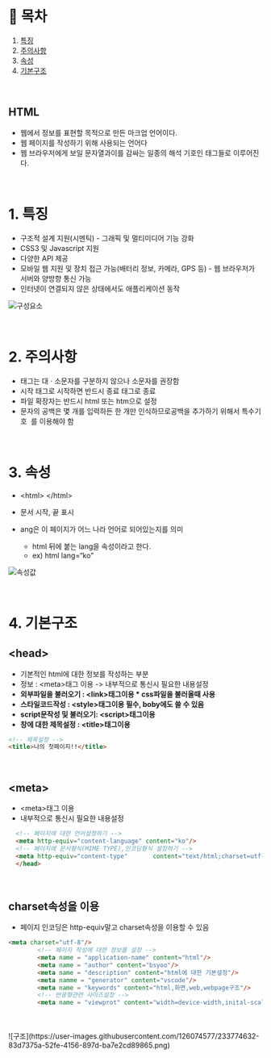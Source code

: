 # 🔖 목차
1. [특징](#1.-특징)<br/>
2. [주의사항](#2-주의사항)<br/>
3. [속성](#3-속성)<br/>
4. [기본구조](#4-기본구조)<br/>


<br/>


## HTML
- 웹에서 정보를 표현할 목적으로 만든 마크업 언어이다.
- 웹 페이지를 작성하기 위해 사용되는 언어다 
- 웹 브라우저에게 보일 문자열과이를 감싸는 일종의 해석 기호인 태그들로 이루어진다.

<BR/>

# 1. 특징

- 구조적 설계 지원(시멘틱) - 그래픽 및 멀티미디어 기능 강화
- CSS3 및 Javascript 지원
- 다양한 API 제공
- 모바일 웹 지원 및 장치 접근 가능(배터리 정보, 카메라, GPS 등) - 웹 브라우저가 서버와 양방향 통신 가능
- 인터넷이 연결되지 않은 상태에서도 애플리케이션 동작


![구성요소](https://user-images.githubusercontent.com/126074577/233774489-370ed1ac-98b2-4f2c-8a36-067a7b95028e.png)


<br/>

# 2. 주의사항
- 태그는 대 · 소문자를 구분하지 않으나 소문자를 권장함
- 시작 태그로 시작하면 반드시 종료 태그로 종료
- 파일 확장자는 반드시 html 또는 htm으로 설정
- 문자의 공백은 몇 개를 입력하든 한 개만 인식하므로공백을 추가하기 위해서 특수기호 &nbsp;를 이용해야 함

<br/>


# 3. 속성

- \<html> \</html>
- 문서 시작, 끝 표시 
- ang은 이 페이지가 어느 나라 언어로 되어있는지를 의미

  - html 뒤에 붙는 lang을 속성이라고 한다.
  - ex) html lang=“ko”                                     
  
  
  
  
![속성값](https://user-images.githubusercontent.com/126074577/233774583-52950864-fa1c-492f-aace-c789d335e4fe.png)
  
  
<br/>

  
# 4. 기본구조

## \<head>

- 기본적인 html에 대한 정보를 작성하는 부분
- 정보 : \<meta>태그 이용 -> 내부적으로 통신시 필요한 내용설정
- **외부파일을 불러오기 : \<link>태그이용 * css파일을 불러올때 사용**
- **스타일코드작성 : \<style>태그이용  필수, boby에도 쓸 수 있음**
- **script문작성 및 불러오기: \<script>태그이용**
- **창에 대한 제목설정 : \<title>태그이용**    

```html
<!-- 제목설정 -->
<title>나의 첫페이지!!</title>
```

<br/>

## \<meta>

- \<meta>태그 이용
- 내부적으로 통신시 필요한 내용설정

```html
  <!-- 페이지에 대한 언어설정하기 -->
  <meta http-equiv="content-language" content="ko"/>
  <!-- 페이지에 문서형식(MIME TYPE),인코딩형식 설정하기 -->
  <meta http-equiv="content-type"       content="text/html;charset=utf-8"/>
  </head>
```

<br/>

## charset속성을 이용
- 페이지 인코딩은 http-equiv말고 charset속성을 이용할 수 있음

```html
<meta charset="utf-8"/>
        <!-- 페이지 작성에 대한 정보를 설정 -->
        <meta name = "application-name" content="html"/>
        <meta name = "author" content="bsyoo"/>
        <meta name = "description" content="html에 대한 기본설정"/>
        <meta namme = "generator" content="vscode"/>
        <meta name = "keywords" content="html,화면,web,webpage구조"/>
        <!-- 반응형관련 사이즈설정 -->
        <meta name = "viewprot" content="width=device-width,inital-scale=1.0"/>
```


<br/>


        


<br/>
![구조](https://user-images.githubusercontent.com/126074577/233774632-83d7375a-52fe-4156-897d-ba7e2cd89865.png)
  
  
  
  
  
